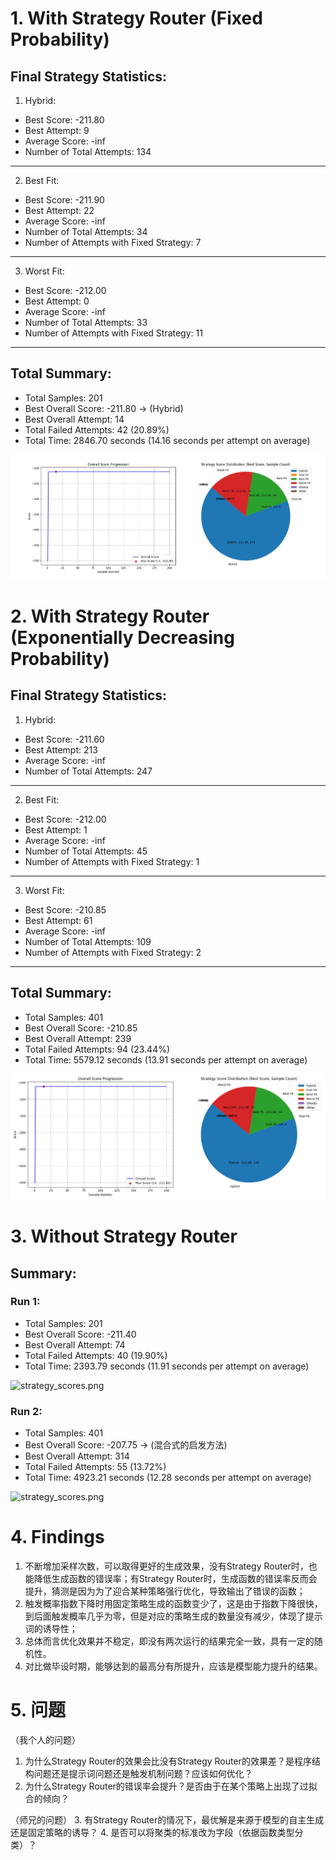 # 1. With Strategy Router (Fixed Probability)

Final Strategy Statistics:
------------------------------------------------
1. Hybrid:
- Best Score: -211.80 
- Best Attempt: 9 
- Average Score: -inf 
- Number of Total Attempts: 134
--------------------------------------------------
2. Best Fit:
- Best Score: -211.90 
- Best Attempt: 22 
- Average Score: -inf 
- Number of Total Attempts: 34 
- Number of Attempts with Fixed Strategy: 7
--------------------------------------------------
3. Worst Fit:
- Best Score: -212.00 
- Best Attempt: 0 
- Average Score: -inf 
- Number of Total Attempts: 33 
- Number of Attempts with Fixed Strategy: 11
--------------------------------------------------
Total Summary:
---
- Total Samples: 201 
- Best Overall Score: -211.80 -> (Hybrid)
- Best Overall Attempt: 14 
- Total Failed Attempts: 42 (20.89%)
- Total Time: 2846.70 seconds (14.16 seconds per attempt on average)

![strategy_scores.png](fixed%20pb.jpeg)

# 2. With Strategy Router (Exponentially Decreasing Probability)

Final Strategy Statistics:
---
1. Hybrid:
- Best Score: -211.60
- Best Attempt: 213
- Average Score: -inf
- Number of Total Attempts: 247
--------------------------------------------------
2. Best Fit:
- Best Score: -212.00
- Best Attempt: 1
- Average Score: -inf
- Number of Total Attempts: 45
- Number of Attempts with Fixed Strategy: 1
--------------------------------------------------
3. Worst Fit:
- Best Score: -210.85
- Best Attempt: 61
- Average Score: -inf
- Number of Total Attempts: 109
- Number of Attempts with Fixed Strategy: 2
--------------------------------------------------
Total Summary:
---
- Total Samples: 401
- Best Overall Score: -210.85
- Best Overall Attempt: 239
- Total Failed Attempts: 94 (23.44%)
- Total Time: 5579.12 seconds (13.91 seconds per attempt on average)

![strategy_scores.png](strategy_scores.png)

# 3. Without Strategy Router

Summary:
---
### Run 1:
- Total Samples: 201 
- Best Overall Score: -211.40 
- Best Overall Attempt: 74 
- Total Failed Attempts: 40 (19.90%)
- Total Time: 2393.79 seconds (11.91 seconds per attempt on average)

![strategy_scores.png](../Case0_BinPacking/run1.jpeg)

### Run 2:
- Total Samples: 401
- Best Overall Score: -207.75 -> (混合式的启发方法)
- Best Overall Attempt: 314
- Total Failed Attempts: 55 (13.72%)
- Total Time: 4923.21 seconds (12.28 seconds per attempt on average)

![strategy_scores.png](../Case0_BinPacking/run2.png)

# 4. Findings
1. 不断增加采样次数，可以取得更好的生成效果，没有Strategy Router时，也能降低生成函数的错误率；有Strategy Router时，生成函数的错误率反而会提升，猜测是因为为了迎合某种策略强行优化，导致输出了错误的函数；
2. 触发概率指数下降时用固定策略生成的函数变少了，这是由于指数下降很快，到后面触发概率几乎为零，但是对应的策略生成的数量没有减少，体现了提示词的诱导性；
3. 总体而言优化效果并不稳定，即没有两次运行的结果完全一致，具有一定的随机性。
4. 对比做毕设时期，能够达到的最高分有所提升，应该是模型能力提升的结果。

# 5. 问题
（我个人的问题）
1. 为什么Strategy Router的效果会比没有Strategy Router的效果差？是程序结构问题还是提示词问题还是触发机制问题？应该如何优化？
2. 为什么Strategy Router的错误率会提升？是否由于在某个策略上出现了过拟合的倾向？

（师兄的问题）
3. 有Strategy Router的情况下，最优解是来源于模型的自主生成还是固定策略的诱导？
4. 是否可以将聚类的标准改为字段（依据函数类型分类）？
